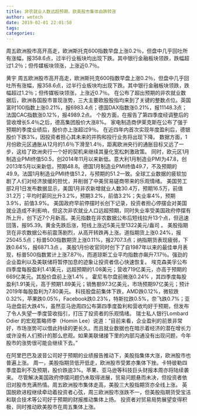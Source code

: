 ```yaml
---
title: 非农就业人数远超预期，欧美股市集体由跌转涨
author: wetech
date: 2019-02-01 22:01:58
tags: 
categories: 
---
```

周五欧洲股市高开高走，欧洲斯托克600指数早盘上涨0.2％，但盘中几乎回吐所有涨幅，报358.6点，过半行业板块均出现下跌。其中银行金融板块领跌，跌幅超过1.2％；但传媒板块领涨，上涨近0.7％。
<!-- more -->
黄宇
周五欧洲股市高开高走，欧洲斯托克600指数早盘上涨0.2％，但盘中几乎回吐所有涨幅，报358.6点，过半行业板块均出现下跌。其中银行金融板块领跌，跌幅超过1.2％；但传媒板块领涨，上涨近0.7％。
在公布了超出预期的非农就业数据后，欧洲各国股市普现涨势，三大主要欧股股指均来到了关键的整数点位。英国富时100指数上涨0.21%，报6983.4点；德国DAX指数涨0.21%，报11148.3点；法国CAC指数涨0.12%，报4989.2点。
个股方面，在报告了第四季度经调整后的营收增长5.4％之后，德高集团股价大涨8%。
家电制造商伊莱克斯在公布了强于预期的季度业绩后，股价亦上涨超过9％。
在近四年内首次实现年度盈利后，德银股价下跌3%，因投资者担心其未来的并购和投行业务将出现下降。
数据方面，1月份欧元区通胀从12月的1.6％下滑至1.4％，距离欧洲央行的通胀目标又远了一步，这给了欧洲央行一个好的契机来继续其量化宽松刺激政策。
同时，欧元区1月制造业PMI终值50.5，创2014年11月以来新低。意大利1月制造业PMI为47.8，创2013年5月以来新低，预期48.8。德国1月制造业PMI终值49.7，不及预期的49.9。法国1月制造业PMI终值51.2，与预期的51.2一致。全球工业数据的疲软加剧了人们对经济放缓的担忧，并削弱了中美贸易磋商带来的乐观情绪。
美国劳工部2月1日发布数据显示，美国1月非农新增就业人数30.4万，预期16.5万，前值31.2万；平均时薪同比升3.2%，预期3.2%，前值3.2%；失业率4%，预期3.9%，前值3.9%。
美国政府早前停摆时长创下记录，投资者担心停摆会对美国就业造成不利影响，但这次非农就业人口远超预期，同时失业率受美国政府停摆有所上升，创下近7个月新高。美元指数在非农数据公布后短线拉升13个点，但迅速回落，报95.39。黄金先跌后涨，短线上涨近5美元至1322美元/盎司 。
美股指期货在非农数据公布前震荡剧烈，从高开转跌再上涨。道指期货上涨0.24%，报25045.5点；标普500指数期货上涨0.11%，报2707.3点；纳指期货表现疲弱，下跌0.64%，报6871.3点 。
美股1月份收官同时创下了自1987年以来的最佳单月表现，标普500指数累计上涨7.87％，而道琼斯工业平均指数亦飙升7.17％。强劲的企业盈利以及美联储将暂停加息的迹象让投资者信心快速恢复。
埃克森美孚公布四季度每股盈利1.41美元，远超预期的1.08美元；营收719亿美元，亦高于预期的669亿美元。其股价盘前上涨1.4% 。
霍尼韦尔盘前微涨0.24% ，其四季度每股盈利1.91美元，高于预期1.89美元；销售额97.3亿美元，市场预期97亿美元；预计2019年每股盈利为7.80美元。
科技股盘前集体下跌，AMD跌0.12%，微软跌0.32%，苹果跌0.05%，Facebook跌0.23%，特斯拉跌0.5%，奈飞跌0.7%；亚马逊盘前大跌4%，虽然亚马逊周四公布第四季度盈利和营收均好于预期，但发布了令人失望一季度营收指引，打压了投资者的乐观情绪。
瑞士私人银行Lombard Odier 的宏观策略师李（Homin Lee）说道：“目前来看，企业盈利的前景非常好，市场涨势可以借此持续的更长久。而且就业数据也在暗示着经济的潜在增长力或许没有人们预计的那么悲观。如果美联储接下里的内部沟通没有出现问题，今年股市的涨势很可能会继续下去。”
 
 
在阿里巴巴及波音公司好于预期的业绩报告推动下，美股指集体大涨，欧洲股市也普遍上涨。
周一，美股指期货低开低走，欧洲股市受累亦集体下挫。卡特彼勒四季度盈利不及预期，股价跌逾3%。苹果、亚马逊等科技巨头财报本周亦将陆续袭来。
尽管解决美国政府停摆问题仍未取得进展，贸易问题悬而未决，但投资者依旧对股市充满热情。周五欧洲股市集体走高，美股三大股指期货亦全线上涨。
英国脱欧进程继续牵动着投资者心弦，周三欧洲股市涨跌不一，但美股指期货受宝洁和联合技术等公司好于预期的财报推动集体上扬。
投资者对贸易局势展望变得积极，同时推动欧美股市在周五集体上涨。
